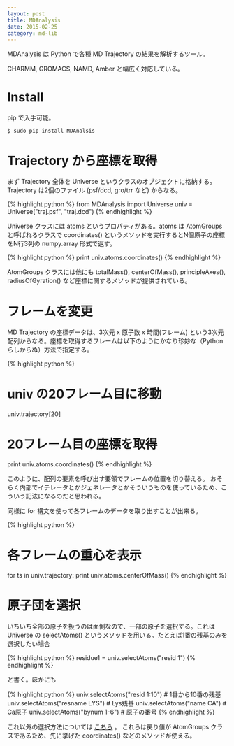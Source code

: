 ```yaml
---
layout: post
title: MDAnalysis
date: 2015-02-25
category: md-lib
---
```


MDAnalysis は Python で各種 MD Trajectory の結果を解析するツール。

CHARMM, GROMACS, NAMD, Amber と幅広く対応している。

# Install

pip で入手可能。

```
$ sudo pip install MDAnalsis
```

# Trajectory から座標を取得

まず Trajectory 全体を Universe というクラスのオブジェクトに格納する。
Trajectory は2個のファイル (psf/dcd, gro/trr など) からなる。

{% highlight python %}
from MDAnalysis import Universe
univ = Universe("traj.psf", "traj.dcd")
{% endhighlight %}

Universe クラスには atoms というプロパティがある。atoms は AtomGroups と呼ばれるクラスで coordinates() というメソッドを実行するとN個原子の座標をN行3列の numpy.array 形式で返す。

{% highlight python %}
print univ.atoms.coordinates()
{% endhighlight %}

AtomGroups クラスには他にも totalMass(), centerOfMass(), principleAxes(), radiusOfGyration() など座標に関するメソッドが提供されている。

# フレームを変更

MD Trajectory の座標データは、3次元 x 原子数 x 時間(フレーム) という3次元配列からなる。座標を取得するフレームは以下のようにかなり珍妙な（Pythonらしからぬ）方法で指定する。

{% highlight python %}
# univ の20フレーム目に移動
univ.trajectory[20]
# 20フレーム目の座標を取得
print univ.atoms.coordinates()
{% endhighlight %}

このように、配列の要素を呼び出す要領でフレームの位置を切り替える。 おそらく内部でイテレータとかジェネレータとかそういうものを使っているため、こういう記法になるのだと思われる。

同様に for 構文を使って各フレームのデータを取り出すことが出来る。

{% highlight python %}
# 各フレームの重心を表示
for ts in univ.trajectory:
	print univ.atoms.centerOfMass()
{% endhighlight %}

# 原子団を選択

いちいち全部の原子を扱うのは面倒なので、一部の原子を選択する。これは Universe の selectAtoms() というメソッドを用いる。たとえば1番の残基のみを選択したい場合

{% highlight python %}
residue1 = univ.selectAtoms("resid 1")
{% endhighlight %}

と書く。ほかにも

{% highlight python %}
univ.selectAtoms("resid 1:10")		# 1番から10番の残基
univ.selectAtoms("resname LYS")		# Lys残基
univ.selectAtoms("name CA")		# Ca原子
univ.selectAtoms("bynum 1-6")		# 原子の番号
{% endhighlight %}

これ以外の選択方法については [こちら](http://mdanalysis.googlecode.com/svn/trunk/doc/html/documentation_pages/selections.html) 。
これらは戻り値が AtomGroups クラスであるため、先に挙げた coordinates() などのメソッドが使える。
